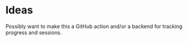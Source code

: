 # Ideas

Possibly want to make this a GitHub action and/or a backend for tracking progress and sessions.
